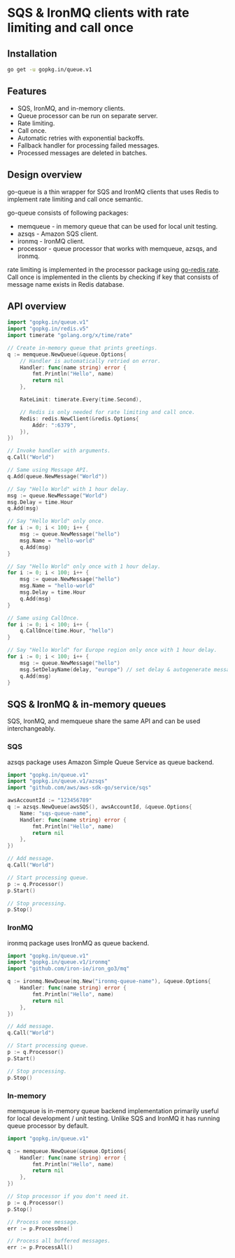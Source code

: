 # SQS & IronMQ clients with rate limiting and call once

## Installation

```bash
go get -u gopkg.in/queue.v1
```

## Features

 - SQS, IronMQ, and in-memory clients.
 - Queue processor can be run on separate server.
 - Rate limiting.
 - Call once.
 - Automatic retries with exponential backoffs.
 - Fallback handler for processing failed messages.
 - Processed messages are deleted in batches.

## Design overview

go-queue is a thin wrapper for SQS and IronMQ clients that uses Redis to implement rate limiting and call once semantic.

go-queue consists of following packages:
 - memqueue - in memory queue that can be used for local unit testing.
 - azsqs - Amazon SQS client.
 - ironmq - IronMQ client.
 - processor - queue processor that works with memqueue, azsqs, and ironmq.

rate limiting is implemented in the processor package using [go-redis rate](https://github.com/go-redis/rate). Call once is implemented in the clients by checking if key that consists of message name exists in Redis database.

## API overview

```go
import "gopkg.in/queue.v1"
import "gopkg.in/redis.v5"
import timerate "golang.org/x/time/rate"

// Create in-memory queue that prints greetings.
q := memqueue.NewQueue(&queue.Options{
    // Handler is automatically retried on error.
    Handler: func(name string) error {
        fmt.Println("Hello", name)
        return nil
    },

    RateLimit: timerate.Every(time.Second),

    // Redis is only needed for rate limiting and call once.
    Redis: redis.NewClient(&redis.Options{
        Addr: ":6379",
    }),
})

// Invoke handler with arguments.
q.Call("World")

// Same using Message API.
q.Add(queue.NewMessage("World"))

// Say "Hello World" with 1 hour delay.
msg := queue.NewMessage("World")
msg.Delay = time.Hour
q.Add(msg)

// Say "Hello World" only once.
for i := 0; i < 100; i++ {
    msg := queue.NewMessage("hello")
    msg.Name = "hello-world"
    q.Add(msg)
}

// Say "Hello World" only once with 1 hour delay.
for i := 0; i < 100; i++ {
    msg := queue.NewMessage("hello")
    msg.Name = "hello-world"
    msg.Delay = time.Hour
    q.Add(msg)
}

// Same using CallOnce.
for i := 0; i < 100; i++ {
    q.CallOnce(time.Hour, "hello")
}

// Say "Hello World" for Europe region only once with 1 hour delay.
for i := 0; i < 100; i++ {
    msg := queue.NewMessage("hello")
    msg.SetDelayName(delay, "europe") // set delay & autogenerate message name
    q.Add(msg)
}
```

## SQS & IronMQ & in-memory queues

SQS, IronMQ, and memqueue share the same API and can be used interchangeably.

### SQS

azsqs package uses Amazon Simple Queue Service as queue backend.

```go
import "gopkg.in/queue.v1"
import "gopkg.in/queue.v1/azsqs"
import "github.com/aws/aws-sdk-go/service/sqs"

awsAccountId := "123456789"
q := azsqs.NewQueue(awsSQS(), awsAccountId, &queue.Options{
    Name: "sqs-queue-name",
    Handler: func(name string) error {
        fmt.Println("Hello", name)
        return nil
    },
})

// Add message.
q.Call("World")

// Start processing queue.
p := q.Processor()
p.Start()

// Stop processing.
p.Stop()
```

### IronMQ

ironmq package uses IronMQ as queue backend.

```go
import "gopkg.in/queue.v1"
import "gopkg.in/queue.v1/ironmq"
import "github.com/iron-io/iron_go3/mq"

q := ironmq.NewQueue(mq.New("ironmq-queue-name"), &queue.Options{
    Handler: func(name string) error {
        fmt.Println("Hello", name)
        return nil
    },
})

// Add message.
q.Call("World")

// Start processing queue.
p := q.Processor()
p.Start()

// Stop processing.
p.Stop()
```

### In-memory

memqueue is in-memory queue backend implementation primarily useful for local development / unit testing. Unlike SQS and IronMQ it has running queue processor by default.

```go
import "gopkg.in/queue.v1"

q := memqueue.NewQueue(&queue.Options{
    Handler: func(name string) error {
        fmt.Println("Hello", name)
        return nil
    },
})

// Stop processor if you don't need it.
p := q.Processor()
p.Stop()

// Process one message.
err := p.ProcessOne()

// Process all buffered messages.
err := p.ProcessAll()
```
